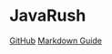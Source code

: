 # JavaRush
[GitHub](https://javarush.ru/quests#terms)
[Markdown Guide](https://guides.github.com/features/mastering-markdown/)
